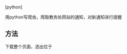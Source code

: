 [python]

用python写爬虫，爬取教务处网站的通知，对新通知进行提醒

## 方法

下载整个页面，选出位于<title>标签中的有用信息，写入1.txt中，  
打开1.txt,读取第一行，与最新读取的网页中的第一个信息进行对比，   
如果不同则发送邮件，邮件内容为更新的通知标题，邮件的标题可以自定义。



## 问题
 已全部解决   
 理论上行得通   
 实践通过修改1.txt使内容不同，邮件发送成功
 
 漏洞在于如果在计划任务时间内更新了多条通知，只能提醒更新了一条
 
## 用法
 修改收信人的邮箱地址，服务器git clone 后添加计划任务
 
## demo
完整的程序在operation.py中
